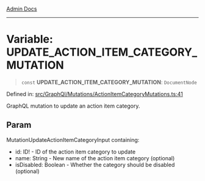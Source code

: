 [Admin Docs](/)

***

# Variable: UPDATE\_ACTION\_ITEM\_CATEGORY\_MUTATION

> `const` **UPDATE\_ACTION\_ITEM\_CATEGORY\_MUTATION**: `DocumentNode`

Defined in: [src/GraphQl/Mutations/ActionItemCategoryMutations.ts:41](https://github.com/PalisadoesFoundation/talawa-admin/blob/main/src/GraphQl/Mutations/ActionItemCategoryMutations.ts#L41)

GraphQL mutation to update an action item category.

## Param

MutationUpdateActionItemCategoryInput containing:
  - id: ID! - ID of the action item category to update
  - name: String - New name of the action item category (optional)
  - isDisabled: Boolean - Whether the category should be disabled (optional)
